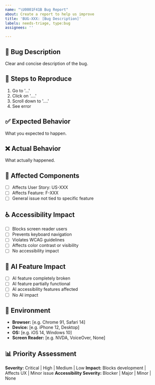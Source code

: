```yaml
---
name: "\U0001F41B Bug Report"
about: Create a report to help us improve
title: 'BUG-XXX: [Bug Description]'
labels: needs-triage, type:bug
assignees: ''

---
```


## 🐛 Bug Description
Clear and concise description of the bug.

## 🔄 Steps to Reproduce
1. Go to '...'
2. Click on '....'
3. Scroll down to '....'
4. See error

## ✅ Expected Behavior
What you expected to happen.

## ❌ Actual Behavior
What actually happened.

## 🔗 Affected Components
- [ ] Affects User Story: US-XXX
- [ ] Affects Feature: F-XXX
- [ ] General issue not tied to specific feature

## ♿ Accessibility Impact
- [ ] Blocks screen reader users
- [ ] Prevents keyboard navigation
- [ ] Violates WCAG guidelines
- [ ] Affects color contrast or visibility
- [ ] No accessibility impact

## 🤖 AI Feature Impact
- [ ] AI feature completely broken
- [ ] AI feature partially functional
- [ ] AI accessibility features affected
- [ ] No AI impact

## 📱 Environment
- **Browser:** [e.g. Chrome 91, Safari 14]
- **Device:** [e.g. iPhone 12, Desktop]
- **OS:** [e.g. iOS 14, Windows 10]
- **Screen Reader:** [e.g. NVDA, VoiceOver, None]

## 📊 Priority Assessment
**Severity:** Critical | High | Medium | Low
**Impact:** Blocks development | Affects UX | Minor issue
**Accessibility Severity:** Blocker | Major | Minor | None
